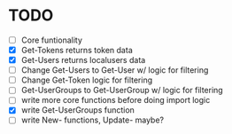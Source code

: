 # TODO

- [ ] Core funtionality
 - [x] Get-Tokens returns token data
 - [x] Get-Users returns localusers data
 - [ ] Change Get-Users to Get-User w/ logic for filtering
 - [ ] Change Get-Token logic for filtering
 - [ ] Get-UserGroups to Get-UserGroup w/ logic for filtering
 - [ ] write more core functions before doing import logic
- [x] write Get-UserGroups function
- [ ] write New- functions, Update- maybe?
